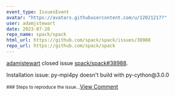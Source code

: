 ```yaml
---
event_type: IssuesEvent
avatar: "https://avatars.githubusercontent.com/u/12021217?"
user: adamjstewart
date: 2023-07-20
repo_name: spack/spack
html_url: https://github.com/spack/spack/issues/38988
repo_url: https://github.com/spack/spack
---
```


<a href='https://github.com/adamjstewart' target='_blank'>adamjstewart</a> closed issue <a href='https://github.com/spack/spack/issues/38988' target='_blank'>spack/spack#38988</a>.

<p>Installation issue: py-mpi4py doesn't build with py-cython@3.0.0</p><small>### Steps to reproduce the issue...</small><a href='https://github.com/spack/spack/issues/38988' target='_blank'>View Comment</a>